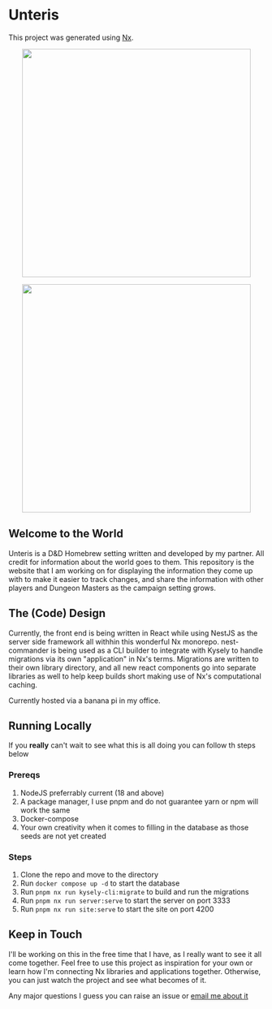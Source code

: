 # Unteris

This project was generated using [Nx](https://nx.dev).

<p style="text-align: center;"><img src="https://raw.githubusercontent.com/nrwl/nx/master/images/nx-logo.png" width="450"></p>

<p style="text-align: center;"><img src="./apps/site/public/imagesvitoak.png" width="450"></p>

## Welcome to the World

Unteris is a D&D Homebrew setting written and developed by my partner. All
credit for information about the world goes to them. This repository is the
website that I am working on for displaying the information they come up with
to make it easier to track changes, and share the information with other
players and Dungeon Masters as the campaign setting grows.

## The (Code) Design

Currently, the front end is being written in React while using NestJS as the
server side framework all withhin this wonderful Nx monorepo. nest-commander is
being used as a CLI builder to integrate with Kysely to handle migrations via
its own "application" in Nx's terms. Migrations are written to their own
library directory, and all new react components go into separate libraries as
well to help keep builds short making use of Nx's computational caching.

Currently hosted via a banana pi in my office.

## Running Locally

If you **really** can't wait to see what this is all doing you can follow th
steps below

### Prereqs

1. NodeJS preferrably current (18 and above)
2. A package manager, I use pnpm and do not guarantee yarn or npm will work the
   same
3. Docker-compose
4. Your own creativity when it comes to filling in the database as those seeds
   are not yet created

### Steps

1. Clone the repo and move to the directory
2. Run `docker compose up -d` to start the database
3. Run `pnpm nx run kysely-cli:migrate` to build and run the migrations
4. Run `pnpm nx run server:serve` to start the server on port 3333
5. Run `pnpm nx run site:serve` to start the site on port 4200

## Keep in Touch

I'll be working on this in the free time that I have, as I really want to see
it all come together. Feel free to use this project as inspiration for your own
or learn how I'm connecting Nx libraries and applications together. Otherwise,
you can just watch the project and see what becomes of it.

Any major questions I guess you can raise an issue or [email me about it][email]

[email]: mailto://me+unteris@jaymcdoniel.dev
